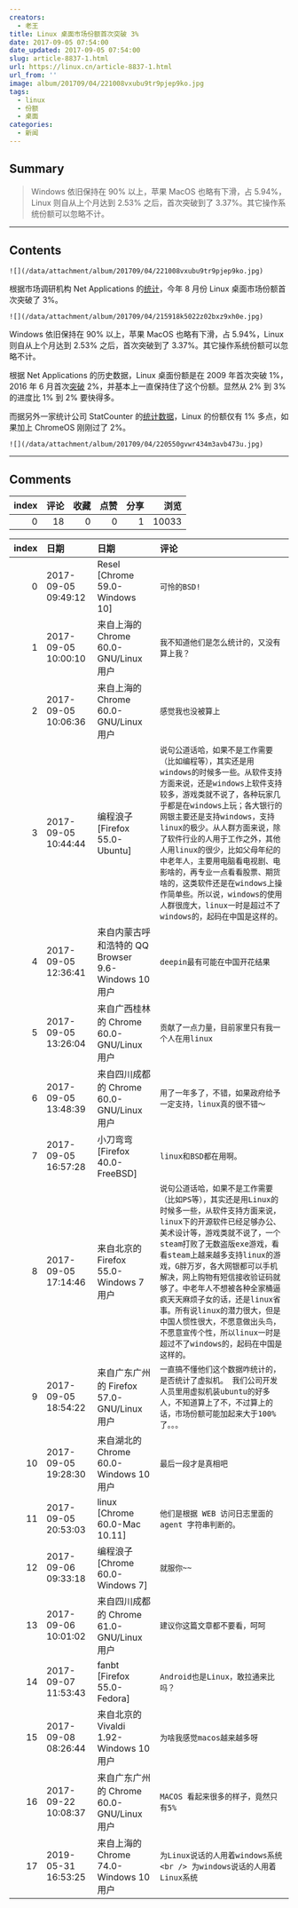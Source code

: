 ```yaml
---
creators:
  - 老王
title: Linux 桌面市场份额首次突破 3%
date: 2017-09-05 07:54:00
date_updated: 2017-09-05 07:54:00
slug: article-8837-1.html
url: https://linux.cn/article-8837-1.html
url_from: ''
image: album/201709/04/221008vxubu9tr9pjep9ko.jpg
tags:
  - linux
  - 份额
  - 桌面
categories:
  - 新闻
---
```


## Summary

> Windows 依旧保持在 90% 以上，苹果 MacOS 也略有下滑，占 5.94%，Linux 则自从上个月达到 2.53% 之后，首次突破到了 3.37%。其它操作系统份额可以忽略不计。

***

<!-- more -->

## Contents

`![](/data/attachment/album/201709/04/221008vxubu9tr9pjep9ko.jpg)`

根据市场调研机构 Net Applications 的[统计](https://www.netmarketshare.com/operating-system-market-share.aspx?qprid=9&qpcustomb=0)，今年 8 月份 Linux 桌面市场份额首次突破了 3%。

`![](/data/attachment/album/201709/04/215918k5022z02bxz9xh0e.jpg)`

Windows 依旧保持在 90% 以上，苹果 MacOS 也略有下滑，占 5.94%，Linux 则自从上个月达到 2.53% 之后，首次突破到了 3.37%。其它操作系统份额可以忽略不计。

根据 Net Applications 的历史数据，Linux 桌面份额是在 2009 年首次突破 1%，2016 年 6 月首次[突破](http://www.solidot.org/story?sid=50178) 2%，并基本上一直保持住了这个份额。显然从 2% 到 3% 的进度比 1% 到 2% 要快得多。

而据另外一家统计公司 StatCounter 的[统计数据](http://gs.statcounter.com/os-market-share/desktop/worldwide/)，Linux 的份额仅有 1% 多点，如果加上 ChromeOS 刚刚过了 2%。

`![](/data/attachment/album/201709/04/220550gvwr434m3avb473u.jpg)`

***

## Comments


|   index |   评论 |   收藏 |   点赞 |   分享 |   浏览 |
|--------:|-------:|-------:|-------:|-------:|-------:|
|       0 |     18 |      0 |      0 |      1 |  10033 |

|   index | 日期                | 日期                                                | 评论                                                                                                                                                                                                                                                                                                                                                                                                                                                                                                           |
|--------:|:--------------------|:----------------------------------------------------|:---------------------------------------------------------------------------------------------------------------------------------------------------------------------------------------------------------------------------------------------------------------------------------------------------------------------------------------------------------------------------------------------------------------------------------------------------------------------------------------------------------------|
|       0 | 2017-09-05 09:49:12 | Resel [Chrome 59.0-Windows 10]                      | `可怜的BSD!`                                                                                                                                                                                                                                                                                                                                                                                                                                                                                                   |
|       1 | 2017-09-05 10:00:10 | 来自上海的 Chrome 60.0-GNU/Linux 用户               | `我不知道他们是怎么统计的，又没有算上我？`                                                                                                                                                                                                                                                                                                                                                                                                                                                                     |
|       2 | 2017-09-05 10:06:36 | 来自上海的 Chrome 60.0-GNU/Linux 用户               | `感觉我也没被算上`                                                                                                                                                                                                                                                                                                                                                                                                                                                                                             |
|       3 | 2017-09-05 10:44:44 | 编程浪子 [Firefox 55.0-Ubuntu]                      | `说句公道话哈，如果不是工作需要（比如编程等），其实还是用windows的时候多一些。从软件支持方面来说，还是windows上软件支持较多，游戏类就不说了，各种玩家几乎都是在windows上玩；各大银行的网银主要还是支持windows，支持linux的极少。从人群方面来说，除了软件行业的人用于工作之外，其他人用linux的很少，比如父母年纪的中老年人，主要用电脑看电视剧、电影啥的，再专业一点看看股票、期货啥的，这类软件还是在windows上操作简单些。所以说，windows的使用人群很庞大，linux一时是超过不了windows的，起码在中国是这样的。` |
|       4 | 2017-09-05 12:36:41 | 来自内蒙古呼和浩特的 QQ Browser 9.6-Windows 10 用户 | `deepin最有可能在中国开花结果`                                                                                                                                                                                                                                                                                                                                                                                                                                                                                 |
|       5 | 2017-09-05 13:26:04 | 来自广西桂林的 Chrome 60.0-GNU/Linux 用户           | `贡献了一点力量，目前家里只有我一个人在用linux`                                                                                                                                                                                                                                                                                                                                                                                                                                                                |
|       6 | 2017-09-05 13:48:39 | 来自四川成都的 Chrome 60.0-GNU/Linux 用户           | `用了一年多了，不错，如果政府给予一定支持，linux真的很不错～`                                                                                                                                                                                                                                                                                                                                                                                                                                                  |
|       7 | 2017-09-05 16:57:28 | 小刀弯弯 [Firefox 40.0-FreeBSD]                     | `linux和BSD都在用啊。`                                                                                                                                                                                                                                                                                                                                                                                                                                                                                         |
|       8 | 2017-09-05 17:14:46 | 来自北京的 Firefox 55.0-Windows 7 用户              | `说句公道话哈，如果不是工作需要（比如PS等），其实还是用Linux的时候多一些，从软件支持方面来说，linux下的开源软件已经足够办公、美术设计等，游戏类就不说了，一个steam打败了无数盗版exe游戏，看看steam上越来越多支持linux的游戏，G胖万岁，各大网银都可以手机解决，网上购物有短信接收验证码就够了。中老年人不想被各种全家桶逼疯天天麻烦子女的话，还是linux省事。所有说linux的潜力很大，但是中国人惯性很大，不愿意做出头鸟，不愿意宣传个性，所以linux一时是超过不了windows的，起码在中国是这样的。`                  |
|       9 | 2017-09-05 18:54:22 | 来自广东广州的 Firefox 57.0-GNU/Linux 用户          | `一直搞不懂他们这个数据咋统计的，是否统计了虚拟机。 我们公司开发人员里用虚拟机装ubuntu的好多人，不知道算上了不，不过算上的话，市场份额可能加起来大于100%了。。。`                                                                                                                                                                                                                                                                                                                                              |
|      10 | 2017-09-05 19:28:30 | 来自湖北的 Chrome 60.0-Windows 10 用户              | `最后一段才是真相吧`                                                                                                                                                                                                                                                                                                                                                                                                                                                                                           |
|      11 | 2017-09-05 20:53:03 | linux [Chrome 60.0-Mac 10.11]                       | `他们是根据 WEB 访问日志里面的 agent 字符串判断的。`                                                                                                                                                                                                                                                                                                                                                                                                                                                           |
|      12 | 2017-09-06 09:33:18 | 编程浪子 [Chrome 60.0-Windows 7]                    | `就服你~~`                                                                                                                                                                                                                                                                                                                                                                                                                                                                                                     |
|      13 | 2017-09-06 10:01:02 | 来自四川成都的 Chrome 61.0-GNU/Linux 用户           | `建议你这篇文章都不要看，呵呵`                                                                                                                                                                                                                                                                                                                                                                                                                                                                                 |
|      14 | 2017-09-07 11:53:43 | fanbt [Firefox 55.0-Fedora]                         | `Android也是Linux，敢拉通来比吗？`                                                                                                                                                                                                                                                                                                                                                                                                                                                                             |
|      15 | 2017-09-08 08:26:44 | 来自北京的 Vivaldi 1.92-Windows 10 用户             | `为啥我感觉macos越来越多呀`                                                                                                                                                                                                                                                                                                                                                                                                                                                                                    |
|      16 | 2017-09-22 10:08:37 | 来自广东广州的 Chrome 60.0-GNU/Linux 用户           | `MACOS 看起来很多的样子，竟然只有5%`                                                                                                                                                                                                                                                                                                                                                                                                                                                                           |
|      17 | 2019-05-31 16:53:25 | 来自上海的 Chrome 74.0-Windows 10 用户              | `为Linux说话的人用着windows系统 <br /> 为windows说话的人用着Linux系统`                                                                                                                                                                                                                                                                                                                                                                                                                                         |
